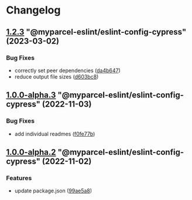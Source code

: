 # Changelog

<!-- MONODEPLOY:BELOW -->

## [1.2.3](https://github/myparcelnl/eslint/compare/@myparcel-eslint/eslint-config-cypress@1.2.2...@myparcel-eslint/eslint-config-cypress@1.2.3) "@myparcel-eslint/eslint-config-cypress" (2023-03-02)


### Bug Fixes

* correctly set peer dependencies ([da4b647](https://github/myparcelnl/eslint/commit/da4b6474c8f3b996ecfb3fe571c46e4c97eb0104))
* reduce output file sizes ([d603bc8](https://github/myparcelnl/eslint/commit/d603bc80a73f0911e6734fcbf2049bf110704821))




## [1.0.0-alpha.3](https://github/myparcelnl/eslint/compare/@myparcel-eslint/eslint-config-cypress@1.0.0-alpha.2...@myparcel-eslint/eslint-config-cypress@1.0.0-alpha.3) "@myparcel-eslint/eslint-config-cypress" (2022-11-03)


### Bug Fixes

* add individual readmes ([f0fe77b](https://github/myparcelnl/eslint/commit/f0fe77bd13668afdc7472d474aa967771945ae99))




## [1.0.0-alpha.2](https://github/myparcelnl/eslint/compare/@myparcel-eslint/eslint-config-cypress@1.0.0-alpha.0...@myparcel-eslint/eslint-config-cypress@1.0.0-alpha.2) "@myparcel-eslint/eslint-config-cypress" (2022-11-02)


### Features

* update package.json ([99ae5a8](https://github/myparcelnl/eslint/commit/99ae5a866389101f92e0b7ea077306d9dabb44e4))


